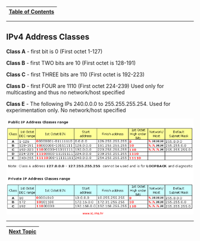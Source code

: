 |[Table of Contents](/00-Table-of-Contents.md)|
|---|

---

## IPv4 Address Classes

**Class A** - first bit is 0 \(First octet 1-127\)

**Class B** - first TWO bits are 10 \(First octet is 128-191\)

**Class C** - first THREE bits are 110 \(First octet is 192-223\)

**Class D** - first FOUR are 1110 \(First octet 224-239\) Used only for multicasting and thus no network/host specified

**Class E** - The following IPs 240.0.0.0 to 255.255.255.254. Used for experimentation only. No network/host specified

![](../.gitbook/assets/ip_address_range.png)

---

|[Next Topic](/05-osi-layer-3/subnet-mask.md)|
|---|
